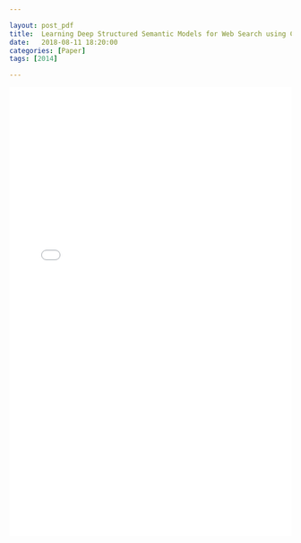 ```yaml
---

layout: post_pdf
title:  Learning Deep Structured Semantic Models for Web Search using Clickthrough Data (pdf)
date:   2018-08-11 18:20:00
categories: [Paper]
tags: [2014]

---
```


<embed src="/mark/assets/pdf/2018-08-11-learning-deep-structured-semantic-models-for-web-search-using-clickthrough-data/2018-08-11-learning-deep-structured-semantic-models-for-web-search-using-clickthrough-data.pdf#page=1" type="application/pdf" width="100%" height=800px>